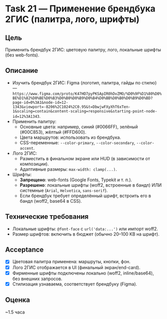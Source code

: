# Task 21 — Применение брендбука 2ГИС (палитра, лого, шрифты)

## Цель
Применить брендбук 2ГИС: цветовую палитру, лого, локальные шрифты (без web-fonts).

## Описание
- Изучить брендбук 2ГИС: Figma (логотип, палитра, гайды по стилю) — `https://www.figma.com/proto/K47HD7pyPKSApIR0hDvZMO/%D0%9F%D1%80%D0%BE%D1%82%D0%BE%D0%B3%D0%B0%D0%B9%D0%B4%D0%BB%D0%B0%D0%B9%D0%BD?page-id=0%3A1&node-id=12-1343&viewport=-8206%2C1024%2C0.95&t=DbwjwFXyXhT6xTen-1&scaling=contain&content-scaling=responsive&starting-point-node-id=12%3A1343`.
- Применить палитру:
  - Основные цвета: например, синий (#0066FF), зелёный (#00C853), жёлтый (#FFD600).
  - Цвета маршрутов: использовать из брендбука.
  - CSS-переменные: `--color-primary`, `--color-secondary`, `--color-accent`.
- Лого 2ГИС:
  - Разместить в финальном экране или HUD (в зависимости от композиции).
  - Адаптивные размеры: `max-width: clamp(...)`.
- Шрифты:
  - **Запрещено**: web-fonts (Google Fonts, Typekit и т. п.).
  - **Разрешено**: локальные шрифты (woff2, встроенные в бандл) ИЛИ системные (`Arial`, `Helvetica`, `sans-serif`).
  - Если брендбук требует определённый шрифт, встроить его в бандл (woff2, base64 в CSS).

## Технические требования
- Локальные шрифты: `@font-face` с `url('data:...')` или импорт woff2.
- Размер шрифтов: включить в бюджет (обычно 20–100 KB на шрифт).

## Acceptance
- [x] Цветовая палитра применена: маршруты, кнопки, фон.
- [x] Лого 2ГИС отображается в UI (финальный экран/end-card).
- [x] Фирменные шрифты подключены локально (woff2, inline/base64), без внешних запросов.
- [x] Стилизация узнаваема, соответствует брендбуку (Figma).

## Оценка
~1.5 часа

